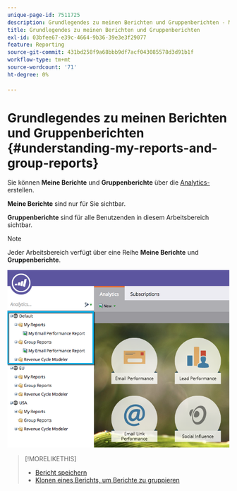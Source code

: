 ```yaml
---
unique-page-id: 7511725
description: Grundlegendes zu meinen Berichten und Gruppenberichten - Marketo-Dokumente - Produktdokumentation
title: Grundlegendes zu meinen Berichten und Gruppenberichten
exl-id: 03bfee67-e39c-4664-9b36-39e3e3f29077
feature: Reporting
source-git-commit: 431bd258f9a68bbb9df7acf043085578d3d91b1f
workflow-type: tm+mt
source-wordcount: '71'
ht-degree: 0%

---
```


# Grundlegendes zu meinen Berichten und Gruppenberichten {#understanding-my-reports-and-group-reports}

Sie können **Meine Berichte** und **Gruppenberichte** über die [Analytics-](/help/marketo/product-docs/reporting/basic-reporting/creating-reports/navigating-the-analytics-home-page.md) erstellen.

**Meine Berichte** sind nur für Sie sichtbar.

**Gruppenberichte** sind für alle Benutzenden in diesem Arbeitsbereich sichtbar.

>[!NOTE]
>
>Jeder Arbeitsbereich verfügt über eine Reihe **Meine Berichte** und **Gruppenberichte**.

![](assets/image2015-4-21-14-3a41-3a22.png)

>[!MORELIKETHIS]
>
>* [Bericht speichern](/help/marketo/product-docs/reporting/basic-reporting/creating-reports/save-a-report.md)
>* [Klonen eines Berichts, um Berichte zu gruppieren](/help/marketo/product-docs/reporting/basic-reporting/report-activity/clone-a-report-to-group-reports.md)
